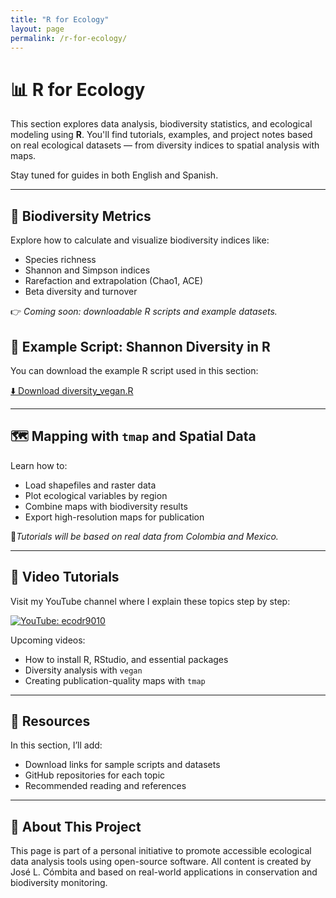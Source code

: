 ```yaml
---
title: "R for Ecology"
layout: page
permalink: /r-for-ecology/
---
```


# 📊 R for Ecology

This section explores data analysis, biodiversity statistics, and ecological modeling using **R**. You'll find tutorials, examples, and project notes based on real ecological datasets — from diversity indices to spatial analysis with maps.

Stay tuned for guides in both English and Spanish.

---

## 🧮 Biodiversity Metrics

Explore how to calculate and visualize biodiversity indices like:

- Species richness
- Shannon and Simpson indices
- Rarefaction and extrapolation (Chao1, ACE)
- Beta diversity and turnover

👉 *Coming soon: downloadable R scripts and example datasets.*

## 🧬 Example Script: Shannon Diversity in R

You can download the example R script used in this section:

[⬇️ Download diversity_vegan.R](diversity_vegan.R)

---

## 🗺️ Mapping with `tmap` and Spatial Data

Learn how to:

- Load shapefiles and raster data
- Plot ecological variables by region
- Combine maps with biodiversity results
- Export high-resolution maps for publication

📍*Tutorials will be based on real data from Colombia and Mexico.*

---

## 🎥 Video Tutorials

Visit my YouTube channel where I explain these topics step by step:

[![YouTube: ecodr9010](https://img.shields.io/badge/YouTube-ecodr9010-red?style=for-the-badge&logo=youtube)](https://www.youtube.com/@ecodr9010)

Upcoming videos:

- How to install R, RStudio, and essential packages
- Diversity analysis with `vegan`
- Creating publication-quality maps with `tmap`

---

## 📂 Resources

In this section, I’ll add:

- Download links for sample scripts and datasets
- GitHub repositories for each topic
- Recommended reading and references

---

## 🌱 About This Project

This page is part of a personal initiative to promote accessible ecological data analysis tools using open-source software. All content is created by José L. Cómbita and based on real-world applications in conservation and biodiversity monitoring.

